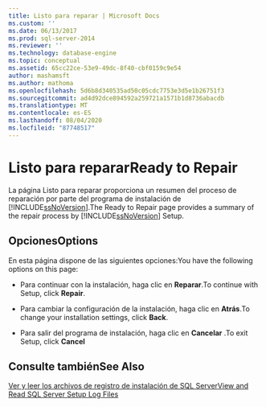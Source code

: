 ```yaml
---
title: Listo para reparar | Microsoft Docs
ms.custom: ''
ms.date: 06/13/2017
ms.prod: sql-server-2014
ms.reviewer: ''
ms.technology: database-engine
ms.topic: conceptual
ms.assetid: 65cc22ce-53e9-49dc-8f40-cbf0159c9e54
author: mashamsft
ms.author: mathoma
ms.openlocfilehash: 5d6b8d340535ad50c05cdc7753e3d5e1b26751f3
ms.sourcegitcommit: ad4d92dce894592a259721a1571b1d8736abacdb
ms.translationtype: MT
ms.contentlocale: es-ES
ms.lasthandoff: 08/04/2020
ms.locfileid: "87748517"
---
```

# <a name="ready-to-repair"></a><span data-ttu-id="5a0ad-102">Listo para reparar</span><span class="sxs-lookup"><span data-stu-id="5a0ad-102">Ready to Repair</span></span>
  <span data-ttu-id="5a0ad-103">La página Listo para reparar proporciona un resumen del proceso de reparación por parte del programa de instalación de [!INCLUDE[ssNoVersion](../../includes/ssnoversion-md.md)].</span><span class="sxs-lookup"><span data-stu-id="5a0ad-103">The Ready to Repair page provides a summary of the repair process by [!INCLUDE[ssNoVersion](../../includes/ssnoversion-md.md)] Setup.</span></span>  
  
## <a name="options"></a><span data-ttu-id="5a0ad-104">Opciones</span><span class="sxs-lookup"><span data-stu-id="5a0ad-104">Options</span></span>  
 <span data-ttu-id="5a0ad-105">En esta página dispone de las siguientes opciones:</span><span class="sxs-lookup"><span data-stu-id="5a0ad-105">You have the following options on this page:</span></span>  
  
-   <span data-ttu-id="5a0ad-106">Para continuar con la instalación, haga clic en **Reparar**.</span><span class="sxs-lookup"><span data-stu-id="5a0ad-106">To continue with Setup, click **Repair**.</span></span>  
  
-   <span data-ttu-id="5a0ad-107">Para cambiar la configuración de la instalación, haga clic en **Atrás**.</span><span class="sxs-lookup"><span data-stu-id="5a0ad-107">To change your installation settings, click **Back**.</span></span>  
  
-   <span data-ttu-id="5a0ad-108">Para salir del programa de instalación, haga clic en **Cancelar** .</span><span class="sxs-lookup"><span data-stu-id="5a0ad-108">To exit Setup, click **Cancel**</span></span>  
  
## <a name="see-also"></a><span data-ttu-id="5a0ad-109">Consulte también</span><span class="sxs-lookup"><span data-stu-id="5a0ad-109">See Also</span></span>  
 [<span data-ttu-id="5a0ad-110">Ver y leer los archivos de registro de instalación de SQL Server</span><span class="sxs-lookup"><span data-stu-id="5a0ad-110">View and Read SQL Server Setup Log Files</span></span>](../../database-engine/install-windows/view-and-read-sql-server-setup-log-files.md)  
  
  
